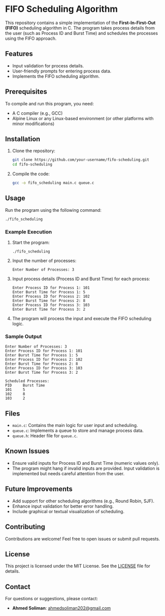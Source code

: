 # FIFO Scheduling Algorithm

This repository contains a simple implementation of the **First-In-First-Out (FIFO)** scheduling algorithm in C. The program takes process details from the user (such as Process ID and Burst Time) and schedules the processes using the FIFO approach.

## Features
- Input validation for process details.
- User-friendly prompts for entering process data.
- Implements the FIFO scheduling algorithm.

## Prerequisites
To compile and run this program, you need:

- A C compiler (e.g., GCC)
- Alpine Linux or any Linux-based environment (or other platforms with minor modifications)

## Installation
1. Clone the repository:
    ```bash
    git clone https://github.com/your-username/fifo-scheduling.git
    cd fifo-scheduling
    ```

2. Compile the code:
    ```bash
    gcc -o fifo_scheduling main.c queue.c
    ```

## Usage
Run the program using the following command:
```bash
./fifo_scheduling
```

### Example Execution
1. Start the program:
    ```
    ./fifo_scheduling
    ```
2. Input the number of processes:
    ```
    Enter Number of Processes: 3
    ```
3. Input process details (Process ID and Burst Time) for each process:
    ```
    Enter Process ID for Process 1: 101
    Enter Burst Time for Process 1: 5
    Enter Process ID for Process 2: 102
    Enter Burst Time for Process 2: 8
    Enter Process ID for Process 3: 103
    Enter Burst Time for Process 3: 2
    ```
4. The program will process the input and execute the FIFO scheduling logic.

### Sample Output
```
Enter Number of Processes: 3
Enter Process ID for Process 1: 101
Enter Burst Time for Process 1: 5
Enter Process ID for Process 2: 102
Enter Burst Time for Process 2: 8
Enter Process ID for Process 3: 103
Enter Burst Time for Process 3: 2

Scheduled Processes:
PID     Burst Time
101     5
102     8
103     2
```

## Files
- `main.c`: Contains the main logic for user input and scheduling.
- `queue.c`: Implements a queue to store and manage process data.
- `queue.h`: Header file for `queue.c`.

## Known Issues
- Ensure valid inputs for Process ID and Burst Time (numeric values only).
- The program might hang if invalid inputs are provided. Input validation is implemented but needs careful attention from the user.

## Future Improvements
- Add support for other scheduling algorithms (e.g., Round Robin, SJF).
- Enhance input validation for better error handling.
- Include graphical or textual visualization of scheduling.

## Contributing
Contributions are welcome! Feel free to open issues or submit pull requests.

## License
This project is licensed under the MIT License. See the [LICENSE](LICENSE) file for details.

## Contact
For questions or suggestions, please contact:
- **Ahmed Soliman**: [ahmedsoliman202@gmail.com](mailto:ahmedsoliman202@gmail.com)
